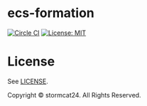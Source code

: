 # ecs-formation

[![Circle CI](https://circleci.com/gh/stormcat24/ecs-formation.svg?style=shield&circle-token=baf60b45ce2de8c5d11b3e6d77a3a23ebf2d5991)](https://circleci.com/gh/stormcat24/ecs-formation)
[![License: MIT](http://img.shields.io/badge/license-MIT-orange.svg)](LICENSE)

License
===
See [LICENSE](LICENSE).

Copyright © stormcat24. All Rights Reserved.
